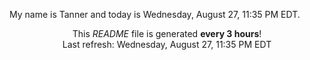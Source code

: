 My name is Tanner and today is Wednesday, August 27, 11:35 PM EDT.

<p align="center">This <i>README</i> file is generated <b>every 3 hours</b>!</br>Last refresh: Wednesday, August 27, 11:35 PM EDT<br /></p>
